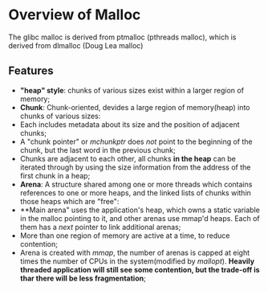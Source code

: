 # Overview of Malloc
The glibc malloc is derived from ptmalloc (pthreads malloc), which is derived from dlmalloc (Doug Lea malloc)

## Features
- **"heap" style**: chunks of various sizes exist within a larger region of memory;
- **Chunk**: Chunk-oriented, devides a large region of memory(heap) into chunks of various sizes:
 - Each includes metadata about its size and the position of adjacent chunks;
 - A "chunk pointer" or *mchunkptr* does *not* point to the beginning of the chunk, but the last word in the previous chunk;
 - Chunks are adjacent to each other, all chunks **in the heap** can be iterated through by using the size information from the address of the first chunk in a heap;
- **Arena**: A structure shared among one or more threads which contains references to one or more heaps, and the linked lists of chunks within those heaps which are "free":
 - **Main arena" uses the application's heap, which owns a static variable in the malloc pointing to it, and other arenas use mmap'd heaps. Each of them has a *next* pointer to link additional arenas;
 - More than one region of memory are active at a time, to reduce contention;
 - Arena is created with *mmap*, the number of arenas is capped at eight times the number of CPUs in the system(modified by *mallopt*). **Heavily threaded application will still see some contention, but the trade-off is thar there will be less fragmentation**;